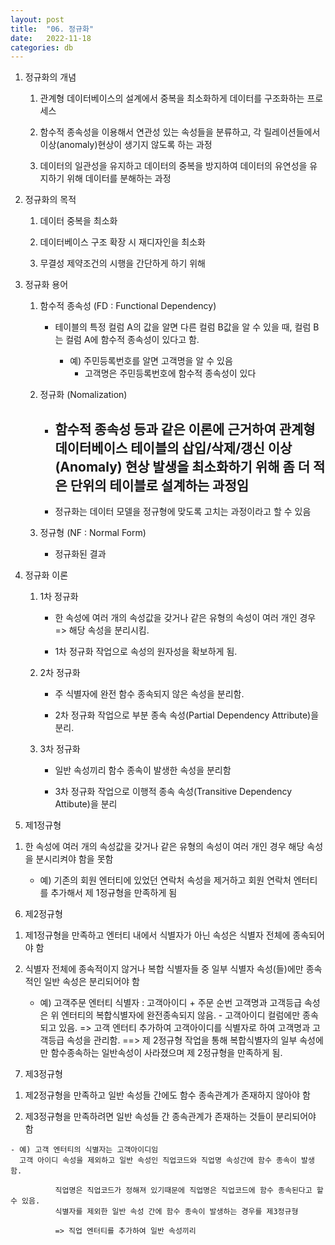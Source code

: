 ```yaml
---
layout: post
title:  "06. 정규화"
date:   2022-11-18
categories: db
---
```

1. 정규화의 개념

    1) 관계형 데이터베이스의 설계에서 중복을 최소화하게 
       데이터를 구조화하는 프로세스

    2) 함수적 종속성을 이용해서 연관성 있는 속성들을 분류하고,
       각 릴레이션들에서 이상(anomaly)현상이 생기지 않도록 하는 과정

    3) 데이터의 일관성을 유지하고 데이터의 중복을 방지하여 데이터의 유연성을 유지하기 위해
       데이터를 분해하는 과정
       
2. 정규화의 목적

    1) 데이터 중복을 최소화

    2) 데이터베이스 구조 확장 시 재디자인을 최소화

    3) 무결성 제약조건의 시행을 간단하게 하기 위해 

3. 정규화 용어

    1) 함수적 종속성 (FD : Functional Dependency)
    

        - 테이블의 특정 컬럼 A의 값을 알면 다른 컬럼 B값을 알 수 있을 때,
          컬럼 B는 컬럼 A에 함수적 종속성이 있다고 함.
          
          - 예) 주민등록번호를 알면 고객명을 알 수 있음
            - 고객명은 주민등록번호에 함수적 종속성이 있다


    2) 정규화 (Nomalization)


        - 함수적 종속성 등과 같은 이론에 근거하여
          관계형 데이터베이스 테이블의 삽입/삭제/갱신 이상(Anomaly) 현상 발생을
          최소화하기 위해 좀 더 적은 단위의 테이블로 설계하는 과정임
          ----------------------------------------------------------
        - 정규화는 데이터 모델을 정규형에 맞도록 고치는 과정이라고 할 수 있음


    3) 정규형 (NF : Normal Form)


        - 정규화된 결과


4. 정규화 이론

    1) 1차 정규화

        - 한 속성에 여러 개의 속성값을 갖거나
          같은 유형의 속성이 여러 개인 경우 => 해당 속성을 분리시킴.

        - 1차 정규화 작업으로 속성의 원자성을 확보하게 됨.

    2) 2차 정규화

        - 주 식별자에 완전 함수 종속되지 않은 속성을 분리함.

        - 2차 정규화 작업으로 부분 종속 속성(Partial Dependency Attribute)을 분리.

    3) 3차 정규화

        - 일반 속성끼리 함수 종속이 발생한 속성을 분리함

        - 3차 정규화 작업으로 이행적 종속 속성(Transitive Dependency Attibute)을 분리

5. 제1정규형

  1) 한 속성에 여러 개의 속성값을 갖거나 같은 유형의 속성이 여러 개인 경우
    해당 속성을 분시리켜야 함을 못함

      - 예) 기존의 회원 엔터티에 있었던 연락처 속성을 제거하고
            회원 연락처 엔터티를 추가해서 제 1정규형을 만족하게 됨
  
6. 제2정규형

  1) 제1정규형을 만족하고 엔터티 내에서 식별자가 아닌 속성은 식별자 전체에 종속되어야 함
  
  2) 식별자 전체에 종속적이지 않거나 복합 식별자들 중 일부 식별자 속성(들)에만
     종속적인 일반 속성은 분리되어야 함


     - 예) 고객주문 엔터티 식별자 : 고객아이디 + 주문 순번
             고객명과 고객등급 속성은 위 엔터티의 복합식별자에 완전종속되지 않음.
                - 고객아이디 컬럼에만 종속되고 있음.
             => 고객 엔터티 추가하여 고객아이디를 식별자로 하여 고객명과 고객등급 속성을 관리함.
             ==> 제 2정규형 작업을 통해 복합식별자의 일부 속성에만 함수종속하는
                 일반속성이 사라졌으며 제 2정규형을 만족하게 됨.


7. 제3정규형

  1) 제2정규형을 만족하고 일반 속성들 간에도 함수 종속관계가 존재하지 않아야 함

  2) 제3정규형을 만족하려면 일반 속성들 간 종속관계가 존재하는 것들이 분리되어야 함


    - 예) 고객 엔터티의 식별자는 고객아이디임
      고객 아이디 속성을 제외하고 일반 속성인 직업코드와 직업명 속성간에 함수 종속이 발생함.

              직업명은 직업코드가 정해져 있기때문에 직업명은 직업코드에 함수 종속된다고 할 수 있음.
              식별자를 제외한 일반 속성 간에 함수 종속이 발생하는 경우를 제3정규형

              => 직업 엔터티를 추가하여 일반 속성끼리 

